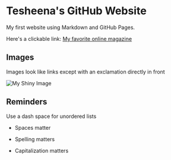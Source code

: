 # Tesheena's GitHub Website 


My first website using Markdown and GitHub Pages.

Here's a clickable link: [My favorite online magazine](https://emergencemagazine.org/)

## Images

Images look like links except with an exclamation directly in front

![My Shiny Image](https://i1.pickpik.com/photos/971/210/372/mt-fuji-sea-of-clouds-sunrise-preview.jpg)

## Reminders

Use a dash space for unordered lists

- Spaces matter

- Spelling matters

- Capitalization matters
